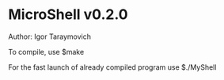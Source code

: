 # MicroShell v0.2.0

Author: Igor Taraymovich

To compile, use $make

For the fast launch of already compiled program use $./MyShell
